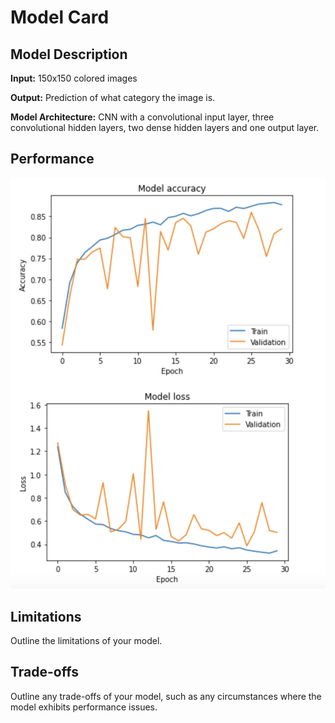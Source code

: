 # Model Card


## Model Description

**Input:** 150x150 colored images

**Output:** Prediction of what category the image is.

**Model Architecture:** CNN with a convolutional input layer, three convolutional hidden layers, two dense hidden layers and one output layer.


## Performance

![Model Accuracy and Loss](https://github.com/sdarwish13/PCMLAI/blob/main/Model%20Accuracy%20and%20Loss.png?raw=true)


## Limitations

Outline the limitations of your model.


## Trade-offs

Outline any trade-offs of your model, such as any circumstances where the model exhibits performance issues. 
